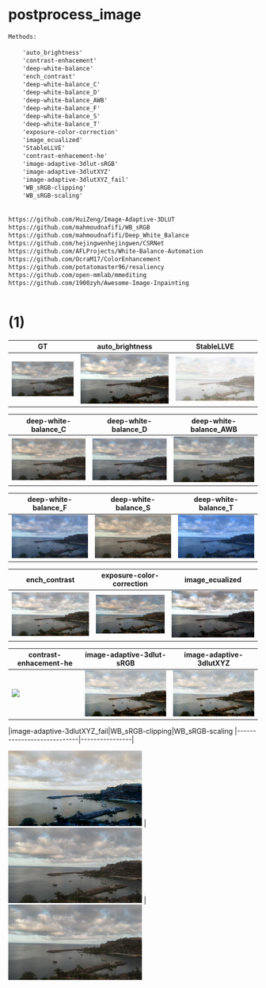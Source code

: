 # postprocess_image
 
```
Methods:

    'auto_brightness'
    'contrast-enhacement'
    'deep-white-balance'
    'ench_contrast'
    'deep-white-balance_C'
    'deep-white-balance_D'
    'deep-white-balance_AWB'
    'deep-white-balance_F'
    'deep-white-balance_S'
    'deep-white-balance_T'
    'exposure-color-correction'
    'image_ecualized'
    'StableLLVE'
    'contrast-enhacement-he'
    'image-adaptive-3dlut-sRGB'
    'image-adaptive-3dlutXYZ'
    'image-adaptive-3dlutXYZ_fail'
    'WB_sRGB-clipping'
    'WB_sRGB-scaling'


https://github.com/HuiZeng/Image-Adaptive-3DLUT
https://github.com/mahmoudnafifi/WB_sRGB
https://github.com/mahmoudnafifi/Deep_White_Balance
https://github.com/hejingwenhejingwen/CSRNet
https://github.com/AFLProjects/White-Balance-Automation
https://github.com/OcraM17/ColorEnhancement
https://github.com/potatomaster96/resaliency
https://github.com/open-mmlab/mmediting
https://github.com/1900zyh/Awesome-Image-Inpainting


```

#  (1)

|GT|auto_brightness|StableLLVE|
|--|---------------|----------|
<img src="https://github.com/qwerteleven/postprocess_image/blob/main/assets/GT/ (1).jpeg" width="270">| <img src="https://github.com/qwerteleven/postprocess_image/blob/main/assets/auto_brightness/ (1).jpeg" width="270">| <img src="https://github.com/qwerteleven/postprocess_image/blob/main/assets/StableLLVE/ (1).jpeg" width="270"> 

|deep-white-balance_C|deep-white-balance_D|deep-white-balance_AWB|
|--------------------|--------------------|----------------------|
<img src="https://github.com/qwerteleven/postprocess_image/blob/main/assets/deep-white-balance_C/ (1).jpeg" width="270">| <img src="https://github.com/qwerteleven/postprocess_image/blob/main/assets/deep-white-balance_D/ (1).jpeg" width="270">| <img src="https://github.com/qwerteleven/postprocess_image/blob/main/assets/deep-white-balance_AWB/ (1).jpeg" width="270"> 
        
|deep-white-balance_F|deep-white-balance_S|deep-white-balance_T|
|--------------------|--------------------|--------------------|
<img src="https://github.com/qwerteleven/postprocess_image/blob/main/assets/deep-white-balance_F/ (1).jpeg" width="270">|  <img src="https://github.com/qwerteleven/postprocess_image/blob/main/assets/deep-white-balance_S/ (1).jpeg" width="270"> | <img src="https://github.com/qwerteleven/postprocess_image/blob/main/assets/deep-white-balance_T/ (1).jpeg" width="270"> 
        
|ench_contrast|exposure-color-correction|image_ecualized|
|-------------|-------------------------|---------------|
<img src="https://github.com/qwerteleven/postprocess_image/blob/main/assets/ench_contrast/ (1).jpeg" width="270"> | <img src="https://github.com/qwerteleven/postprocess_image/blob/main/assets/exposure-color-correction/ (1).jpeg" width="270"> | <img src="https://github.com/qwerteleven/postprocess_image/blob/main/assets/image_ecualized/ (1).jpeg" width="270"> 
        
|contrast-enhacement-he|image-adaptive-3dlut-sRGB|image-adaptive-3dlutXYZ|
|----------------------|-------------------------|-----------------------|
<img src="https://github.com/qwerteleven/postprocess_image/blob/main/assets/contrast-enhacement-he/ (1).jpeg" width="270"> | <img src="https://github.com/qwerteleven/postprocess_image/blob/main/assets/image-adaptive-3dlut-sRGB/ (1).jpeg" width="270">  |<img src="https://github.com/qwerteleven/postprocess_image/blob/main/assets/image-adaptive-3dlutXYZ/ (1).jpeg" width="270"> 
        
|image-adaptive-3dlutXYZ_fail|WB_sRGB-clipping|WB_sRGB-scaling
|----------------------------|----------------|

<img src="https://github.com/qwerteleven/postprocess_image/blob/main/assets/image-adaptive-3dlutXYZ_fail/ (1).jpeg" width="270"> | <img src="https://github.com/qwerteleven/postprocess_image/blob/main/assets/WB_sRGB-clipping/ (1).jpeg" width="270"> | <img src="https://github.com/qwerteleven/postprocess_image/blob/main/assets/WB_sRGB-scaling/ (1).jpeg" width="270"> 


